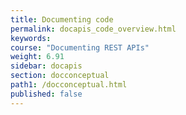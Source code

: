 ```yaml
---
title: Documenting code
permalink: docapis_code_overview.html
keywords:
course: "Documenting REST APIs"
weight: 6.91
sidebar: docapis
section: docconceptual
path1: /docconceptual.html
published: false
---
```

